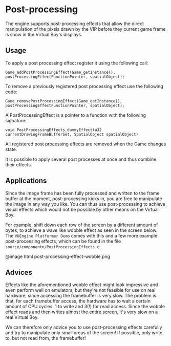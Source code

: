 Post-processing
===============

The engine supports post-processing effects that allow the direct manipulation of the pixels drawn by the VIP before they current game frame is show in the Virtual Boy's displays.


Usage
-----

To apply a post processing effect register it using the following call:

	Game_addPostProcessingEffect(Game_getInstance(), postProcessingEffectFunctionPointer, spatialObject);

To remove a previously registered post processing effect use the following code:
	
	Game_removePostProcessingEffect(Game_getInstance(), postProcessingEffectFunctionPointer, spatialObject);

A PostProcessingEffect is a pointer to a function with the following signature:

	void PostProcessingEffects_dummyEffect(u32 currentDrawingFrameBufferSet, SpatialObject spatialObject)

All registered post processing effects are removed when the Game changes state.

It is possible to apply several post processes at once and thus combine their effects.


Applications
------------

Since the image frame has been fully processed and written to the frame buffer at the moment, post-processing kicks in, you are free to manipulate the image in any way you like. You can thus use post-processing to achieve visual effects which would not be possible by other means on the Virtual Boy.

For example, shift down each row of the screen by a different amount of bytes, to achieve a wave like wobble effect as seen in the screen below. The `VUEngine Platformer Demo` comes with this and a few more example post-processing effects, which can be found in the file `source/componentn/PostProcessingEffects.c`.

@image html post-processing-effect-wobble.png


Advices
-------

Effects like the aforementioned wobble effect might look impressive and even perform well on emulators, but they're not feasible for use on real hardware, since accessing the framebuffer is very slow. The problem is that, for each framebuffer access, the hardware has to wait a certain amount of CPU cycles. 1 to write and 3(!) for read access. Since the wobble effect reads and then writes almost the entire screen, it's very slow on a real Virtual Boy.

We can therefore only advice you to use post-processing effects carefully and try to manipulate only small areas of the screen! If possible, only write to, but not read from, the framebuffer!
